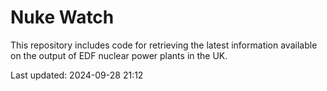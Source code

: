 # Nuke Watch

This repository includes code for retrieving the latest information available on the output of EDF nuclear power plants in the UK.

Last updated: 2024-09-28 21:12
